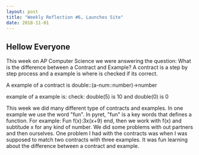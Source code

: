 ```yaml
---
layout: post
title: "Weekly Reflection #6, Launches Site"
date: 2018-11-01
---
```

<h2>Hellow Everyone</h2>
<p>This week on AP Computer Science we were answering the question: What is the difference between a Contract and Example? A contract is a step by step process and a example is where is checked if its correct. </p>
 <p>A example of a contract is double::(a-num::number)->number</p>
 <p>example of a example is: check: double(5) is 10 and double(0) is 0</p>
 <p>This week we did many different type of contracts and examples. In one example we use the word "fun". In pyret, "fun" is a key words that defines a function. For example: Fun f(x):3x(x+9) end, then we work with f(x) and subtitude x for any kind of number. We did some problems with out partners and then ourselves. One problem I had with the contracts was when I was supposed to match two contracts with three examples. It was fun learning about the difference between a contract and example.  
</p>
